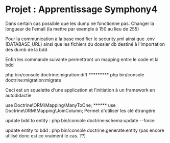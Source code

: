 # Projet : Apprentissage Symphony4

Dans certain cas possible que les dump ne fonctionne pas. Changer la longueur de l'email 
(la mettre par exemple à 150 au lieu de 255)

Pour la communication à la base modifier le security.yml ainsi que .env (DATABASE_URL)
ainsi que les fichiers du dossier db destiné à l'importation des dumb de la bdd

Enfin les commande suivante permettront un mapping entre le code et la bdd

php bin/console doctrine:migration:diff ********* php bin/console doctrine:migration:migrate 

Ceci est un squelette d'une application et l'initiation à un framework en autodidactie 

use Doctrine\ORM\Mapping\ManyToOne; ******  use Doctrine\ORM\Mapping\JoinColumn;    Permet
d'utiliser les clé étrangére

update bdd to entity : php bin/console doctrine:schema:update --force

update entity to bdd : php bin/console doctrine:generate:entity 
(pas encore utilisé donc est ce vraiment le cas. ??)




                   
